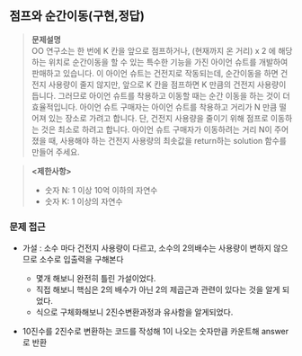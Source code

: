 ## 점프와 순간이동(구현,정답)

> __문제설명__   
> OO 연구소는 한 번에 K 칸을 앞으로 점프하거나, (현재까지 온 거리) x 2 에 해당하는 위치로 순간이동을 할 수 있는 특수한 기능을 가진 아이언 슈트를 개발하여 판매하고 있습니다. 이 아이언 슈트는 건전지로 작동되는데, 순간이동을 하면 건전지 사용량이 줄지 않지만, 앞으로 K 칸을 점프하면 K 만큼의 건전지 사용량이 듭니다. 그러므로 아이언 슈트를 착용하고 이동할 때는 순간 이동을 하는 것이 더 효율적입니다. 아이언 슈트 구매자는 아이언 슈트를 착용하고 거리가 N 만큼 떨어져 있는 장소로 가려고 합니다. 단, 건전지 사용량을 줄이기 위해 점프로 이동하는 것은 최소로 하려고 합니다. 아이언 슈트 구매자가 이동하려는 거리 N이 주어졌을 때, 사용해야 하는 건전지 사용량의 최솟값을 return하는 solution 함수를 만들어 주세요.
> 
> 
 
> __<제한사항>__
> * 숫자 N: 1 이상 10억 이하의 자연수
> * 숫자 K: 1 이상의 자연수

### 문제 접근
* 가설 : 소수 마다 건전지 사용량이 다르고, 소수의 2의배수는 사용량이 변하지 않으므로 소수로 입출력을 구해본다
    * 몇개 해보니 완전히 틀린 가설이었다.
    * 직접 해보니 핵심은 2의 배수가 아닌 2의 제곱근과 관련이 있다는 것을 알게 되었다.
    * 식으로 구체화해보니 2진수변환과정과 유사함을 알게되었다.
     

* 10진수를 2진수로 변환하는 코드를 작성해 1이 나오는 숫자만큼 카운트해 answer로 반환
